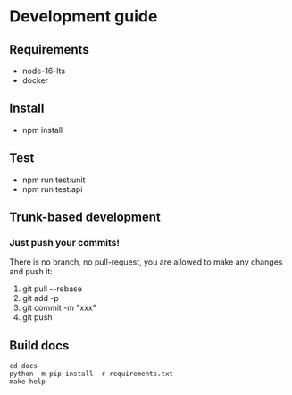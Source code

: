 # Development guide

## Requirements

- node-16-lts
- docker

## Install

- npm install

## Test

- npm run test:unit
- npm run test:api

## Trunk-based development

### Just push your commits!

There is no branch, no pull-request, you are allowed to make any changes and push it:

1. git pull --rebase
2. git add -p
3. git commit -m "xxx"
4. git push

## Build docs

```
cd docs
python -m pip install -r requirements.txt
make help
```